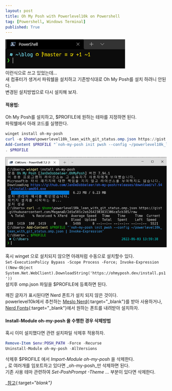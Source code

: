 ```yaml
---
layout: post
title: Oh My Posh with Powerlevel10k on Powershell
tag: [Powershell, Windows Terminal]
published: True
---
```


![](../../img/2021-11-02-oh-my-posh-with-posh-git/2021-11-02-14-47-42.png)  
이런식으로 쓰고 있었는데...  
새 컴퓨터가 생겨서 파워쉘을 설치하고 기존방식대로 Oh My Posh를 설치 하려니 안된다.  
변경된 설치방법으로 다시 설치해 보자.  

 


#### 적용법:  

Oh My Posh를 설치하고, $PROFILE에 원하는 테마를 지정하면 된다.  
파워쉘에서 아래 코드를 실행한다.  

```powershell
winget install oh-my-posh
curl -o $home\powerlevel10k_lean_with_git_status.omp.json https://gist.githubusercontent.com/MeganaD/2d1a501c2eb2642303831306ca5cb385/raw
Add-Content $PROFILE "`noh-my-posh init pwsh --config ~/powerlevel10k_lean_with_git_status.omp.json | Invoke-Expression"
. $PROFILE

```
![](../../img/2022-06-03-Oh%20My%20Posh%20설치/2022-06-03-14-00-58.png)


혹시 winget 으로 설치되지 않으면 아래처럼 수동으로 설치할수 있다.  
```Set-ExecutionPolicy Bypass -Scope Process -Force; Invoke-Expression ((New-Object System.Net.WebClient).DownloadString('https://ohmyposh.dev/install.ps1'))```  
설치후 omp.json 파일을 $PROFILE에 등록하면 된다.  

깨진 글자가 표시된다면 Nerd 폰트가 설치 되지 않은 것이다.  
powerlevel10k에서 추천하는 [Meslo Nerd](https://github.com/romkatv/powerlevel10k#meslo-nerd-font-patched-for-powerlevel10k){:target="_blank"}를 받아 사용하거나, [Nerd Fonts](https://www.nerdfonts.com/font-downloads){:target="_blank"}에서 원하는 폰트를 내려받아 설치하자.  



#### Install-Module oh-my-posh 을 수행한 경우 삭제방법

혹시 이미 설치했다면 관련 설치파일 삭제후 적용하자.   

```powershell
Remove-Item $env:POSH_PATH -Force -Recurse
Uninstall-Module oh-my-posh -AllVersions
``` 

삭제후 $PROFILE 에서 _Import-Module oh-my-posh_ 을 삭제한다.  
**,** 로 여러개를 임포트하고 있다면 _oh-my-posh_만 삭제하면 된다.  
기존 사용 테마 관련하여 _Set-PoshPrompt -Theme ..._ 부분이 있다면  삭제한다.  


_[참고](https://ohmyposh.dev/docs/migrating){:target="_blank"}_ 
  

  